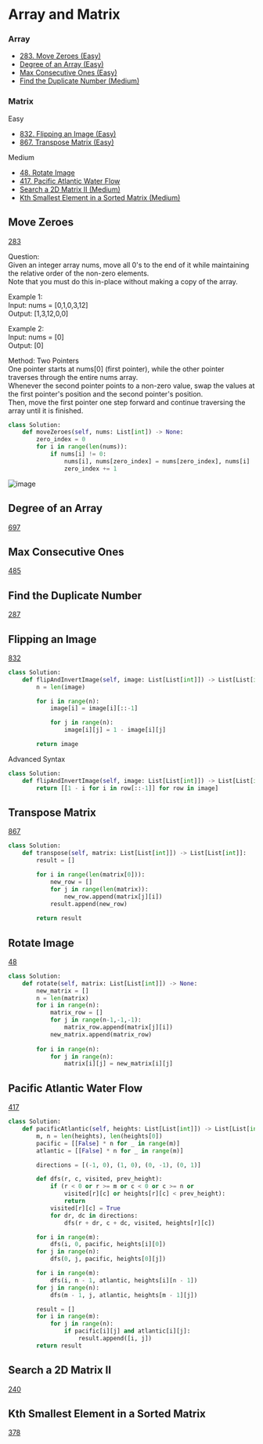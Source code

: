# Array and Matrix

### Array
- [283. Move Zeroes (Easy)](#Move-Zeroes)
- [Degree of an Array (Easy)](#Degree-of-an-Array)
- [Max Consecutive Ones (Easy)](#Max-Consecutive-Ones)
- [Find the Duplicate Number (Medium)](#Find-the-Duplicate-Number)

### Matrix
Easy
- [832. Flipping an Image (Easy)](#Flipping-an-Image)
- [867. Transpose Matrix (Easy)](#Transpose-Matrix)
  
Medium
- [48. Rotate Image](#Rotate-Image)
- [417. Pacific Atlantic Water Flow](#Pacific-Atlantic-Water-Flow)
- [Search a 2D Matrix II (Medium)](#Search-a-2D-Matrix-II)
- [Kth Smallest Element in a Sorted Matrix (Medium)](#Kth-Smallest-Element-in-a-Sorted-Matrix)

<!--Array-->
## Move Zeroes
[283](https://leetcode.com/problems/move-zeroes/)

Question: <br> 
Given an integer array nums, move all 0's to the end of it while maintaining the relative order of the non-zero elements. <br>
Note that you must do this in-place without making a copy of the array.

Example 1:<br>
Input: nums = [0,1,0,3,12] <br>
Output: [1,3,12,0,0]

Example 2: <br>
Input: nums = [0] <br>
Output: [0]

Method: Two Pointers<br>
One pointer starts at nums[0] (first pointer), while the other pointer traverses through the entire nums array. <br>
Whenever the second pointer points to a non-zero value, swap the values at the first pointer's position and the second pointer's position. <br>
Then, move the first pointer one step forward and continue traversing the array until it is finished. 

```python
class Solution:
    def moveZeroes(self, nums: List[int]) -> None:
        zero_index = 0
        for i in range(len(nums)):
            if nums[i] != 0:  
                nums[i], nums[zero_index] = nums[zero_index], nums[i]  
                zero_index += 1
```

![image](https://github.com/user-attachments/assets/a2b7228c-ea45-4b20-94e9-041d16cad170)

## Degree of an Array
[697](https://leetcode.com/problems/degree-of-an-array/)

## Max Consecutive Ones
[485](https://leetcode.com/problems/max-consecutive-ones/)

## Find the Duplicate Number
[287](https://leetcode.com/problems/find-the-duplicate-number/)

<!--Matrix-->
## Flipping an Image
[832](https://leetcode.com/problems/Flipping-an-Image/)

```python
class Solution:
    def flipAndInvertImage(self, image: List[List[int]]) -> List[List[int]]:
        n = len(image)

        for i in range(n):
            image[i] = image[i][::-1]

            for j in range(n):
                image[i][j] = 1 - image[i][j]

        return image
```

Advanced Syntax
```python
class Solution:
    def flipAndInvertImage(self, image: List[List[int]]) -> List[List[int]]:
        return [[1 - i for i in row[::-1]] for row in image]
```

## Transpose Matrix
[867](https://leetcode.com/problems/Transpose-Matrix/)

```python
class Solution:
    def transpose(self, matrix: List[List[int]]) -> List[List[int]]:
        result = []

        for i in range(len(matrix[0])):
            new_row = []
            for j in range(len(matrix)):
                new_row.append(matrix[j][i])
            result.append(new_row)
        
        return result
```

## Rotate Image
[48](https://leetcode.com/problems/Rotate-Image/)

```python
class Solution:
    def rotate(self, matrix: List[List[int]]) -> None:
        new_matrix = []
        n = len(matrix)
        for i in range(n):
            matrix_row = []
            for j in range(n-1,-1,-1):
                matrix_row.append(matrix[j][i])
            new_matrix.append(matrix_row)            
        
        for i in range(n):
            for j in range(n):
                matrix[i][j] = new_matrix[i][j]
```

## Pacific Atlantic Water Flow
[417](https://leetcode.com/problems/Pacific-Atlantic-Water-Flow/)

```python
class Solution:
    def pacificAtlantic(self, heights: List[List[int]]) -> List[List[int]]:
        m, n = len(heights), len(heights[0])
        pacific = [[False] * n for _ in range(m)]
        atlantic = [[False] * n for _ in range(m)]

        directions = [(-1, 0), (1, 0), (0, -1), (0, 1)]

        def dfs(r, c, visited, prev_height):
            if (r < 0 or r >= m or c < 0 or c >= n or 
                visited[r][c] or heights[r][c] < prev_height):
                return
            visited[r][c] = True
            for dr, dc in directions:
                dfs(r + dr, c + dc, visited, heights[r][c])

        for i in range(m):
            dfs(i, 0, pacific, heights[i][0])
        for j in range(n):
            dfs(0, j, pacific, heights[0][j])

        for i in range(m):
            dfs(i, n - 1, atlantic, heights[i][n - 1])
        for j in range(n):
            dfs(m - 1, j, atlantic, heights[m - 1][j])

        result = []
        for i in range(m):
            for j in range(n):
                if pacific[i][j] and atlantic[i][j]:
                    result.append([i, j])
        return result
```

## Search a 2D Matrix II
[240](https://leetcode.com/problems/search-a-2d-matrix-ii/)

## Kth Smallest Element in a Sorted Matrix
[378](https://leetcode.com/problems/kth-smallest-element-in-a-sorted-matrix/)








